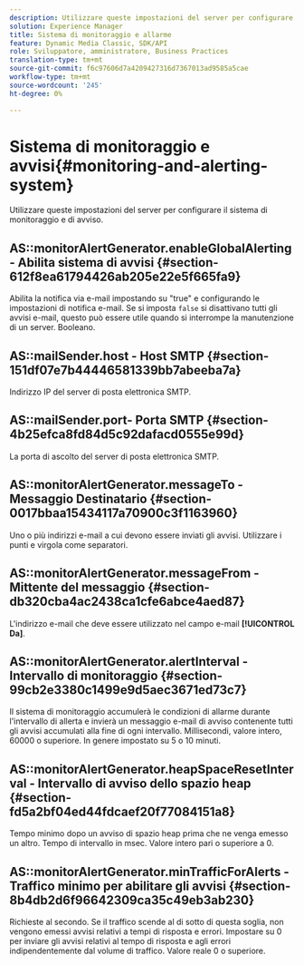 ```yaml
---
description: Utilizzare queste impostazioni del server per configurare il sistema di monitoraggio e di avviso.
solution: Experience Manager
title: Sistema di monitoraggio e allarme
feature: Dynamic Media Classic, SDK/API
role: Sviluppatore, amministratore, Business Practices
translation-type: tm+mt
source-git-commit: f6c97606d7a4209427316d7367013ad9585a5cae
workflow-type: tm+mt
source-wordcount: '245'
ht-degree: 0%

---
```



# Sistema di monitoraggio e avvisi{#monitoring-and-alerting-system}

Utilizzare queste impostazioni del server per configurare il sistema di monitoraggio e di avviso.

## AS::monitorAlertGenerator.enableGlobalAlerting - Abilita sistema di avvisi {#section-612f8ea61794426ab205e22e5f665fa9}

Abilita la notifica via e-mail impostando su &quot;true&quot; e configurando le impostazioni di notifica e-mail. Se si imposta `false` si disattivano tutti gli avvisi e-mail, questo può essere utile quando si interrompe la manutenzione di un server. Booleano.

## AS::mailSender.host - Host SMTP {#section-151df07e7b44446581339bb7abeeba7a}

Indirizzo IP del server di posta elettronica SMTP.

## AS::mailSender.port- Porta SMTP {#section-4b25efca8fd84d5c92dafacd0555e99d}

La porta di ascolto del server di posta elettronica SMTP.

## AS::monitorAlertGenerator.messageTo - Messaggio Destinatario {#section-0017bbaa15434117a70900c3f1163960}

Uno o più indirizzi e-mail a cui devono essere inviati gli avvisi. Utilizzare i punti e virgola come separatori.

## AS::monitorAlertGenerator.messageFrom - Mittente del messaggio {#section-db320cba4ac2438ca1cfe6abce4aed87}

L&#39;indirizzo e-mail che deve essere utilizzato nel campo e-mail **[!UICONTROL Da]**.

## AS::monitorAlertGenerator.alertInterval - Intervallo di monitoraggio {#section-99cb2e3380c1499e9d5aec3671ed73c7}

Il sistema di monitoraggio accumulerà le condizioni di allarme durante l&#39;intervallo di allerta e invierà un messaggio e-mail di avviso contenente tutti gli avvisi accumulati alla fine di ogni intervallo. Millisecondi, valore intero, 60000 o superiore. In genere impostato su 5 o 10 minuti.

## AS::monitorAlertGenerator.heapSpaceResetInterval - Intervallo di avviso dello spazio heap {#section-fd5a2bf04ed44fdcaef20f77084151a8}

Tempo minimo dopo un avviso di spazio heap prima che ne venga emesso un altro. Tempo di intervallo in msec. Valore intero pari o superiore a 0.

## AS::monitorAlertGenerator.minTrafficForAlerts - Traffico minimo per abilitare gli avvisi {#section-8b4db2d6f96642309ca35c49eb3ab230}

Richieste al secondo. Se il traffico scende al di sotto di questa soglia, non vengono emessi avvisi relativi a tempi di risposta e errori. Impostare su 0 per inviare gli avvisi relativi al tempo di risposta e agli errori indipendentemente dal volume di traffico. Valore reale 0 o superiore.
